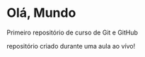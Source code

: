 # Olá, Mundo
 Primeiro repositório de curso de Git e GitHub

 repositório criado durante uma aula ao vívo!
